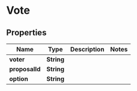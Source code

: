 
# Vote

## Properties
Name | Type | Description | Notes
------------ | ------------- | ------------- | -------------
**voter** | **String** |  | 
**proposalId** | **String** |  | 
**option** | **String** |  | 



